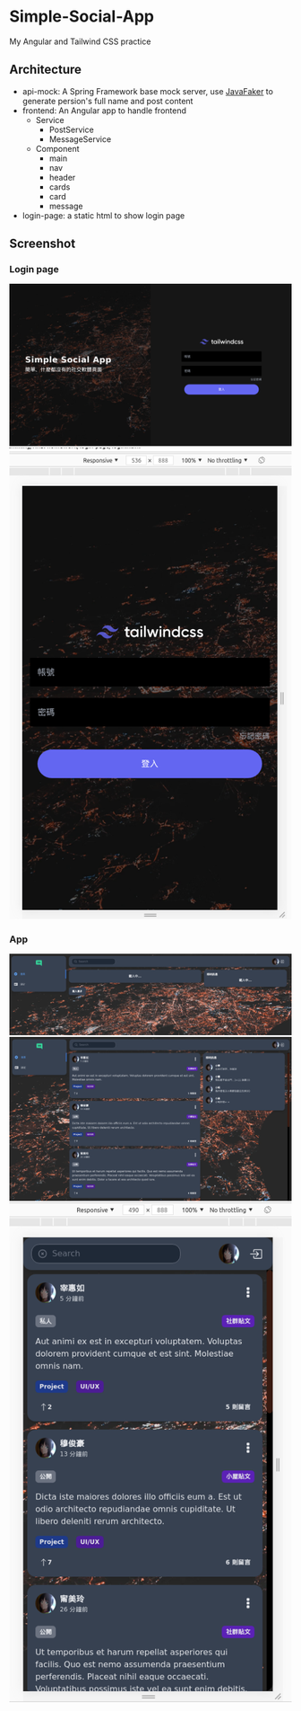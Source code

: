 # Simple-Social-App
My Angular and Tailwind CSS practice

## Architecture
- api-mock: A Spring Framework base mock server, use [JavaFaker](https://github.com/DiUS/java-faker) to generate persion's full name and post content
- frontend: An Angular app to handle frontend
  - Service
    - PostService
    - MessageService
  - Component
    - main
    - nav
    - header
    - cards
    - card
    - message
- login-page: a static html to show login page 

## Screenshot
### Login page
![](https://raw.githubusercontent.com/YukinaMochizuki/Simple-Social-App/main/Screenshot/Screenshot4.png)
![](https://raw.githubusercontent.com/YukinaMochizuki/Simple-Social-App/main/Screenshot/Screenshot5.png)

### App
![](https://raw.githubusercontent.com/YukinaMochizuki/Simple-Social-App/main/Screenshot/Screenshot1.png)
![](https://raw.githubusercontent.com/YukinaMochizuki/Simple-Social-App/main/Screenshot/Screenshot2.png)
![](https://raw.githubusercontent.com/YukinaMochizuki/Simple-Social-App/main/Screenshot/Screenshot3.png)
